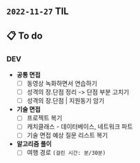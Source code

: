 ## `2022-11-27` TIL

## 📋 To do

### DEV

+ **공통 면접**
  + [ ] 동영상 녹화하면서 연습하기
  + [ ] 성격의 장.단점 정리 -> 단점 부분 고치기
  + [ ] 성격의 장.단점 | 지원동기 암기

+ **기술 면접**
  + [ ] 프로젝트 복기
  + [ ] 캐치클래스 - 데이터베이스, 네트워크 파트
  + [ ] 기술 면접 예상 질문 리스트 복기

+ **알고리즘 풀이**
  + [ ] 여행 경로 `(걸린 시간: 분/30분)`
